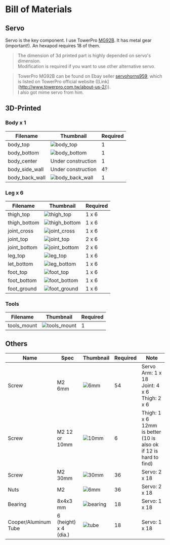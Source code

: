 # Bill of Materials

## Servo

Servo is the key component. I use TowerPro [MG92B](http://www.towerpro.com.tw/product/mg92b/). It has metal gear (important!).
An hexapod requires 18 of them.

>    The dimension of 3d printed part is highly depended on servo's dimension.<br>
>    Modification is required if you want to use other alternative servo. 

>    TowerPro MG92B can be found on Ebay seller [servohorns959](https://www.ebay.com/usr/servohorns959), which is listed on TowerPro official website ([Link] (http://www.towerpro.com.tw/about-us-2/)). <br>I also got mime servo from him.


## 3D-Printed

### Body x 1

Filename | Thumbnail | Required |
-------- | --------- | -------- |
body_top | ![body_top](files/body_top.jpg) | 1 |
body_bottom | ![body_bottom](files/body_bottom.jpg) | 1 |
body_center | Under construction | 1 |
body_side_wall | Under construction | 4? |
body_back_wall | ![body_back_wall](files/body_back_wall.jpg) | 1 |

### Leg x 6

Filename | Thumbnail | Required |
-------- | --------- | -------- |
thigh_top | ![thigh_top](files/thigh_top.jpg) | 1 x 6 |
thigh_bottom | ![thigh_bottom](files/thigh_bottom.jpg) | 1 x 6 |
joint_cross | ![joint_cross](files/joint_cross.jpg) | 1 x 6 |
joint_top | ![joint_top](files/joint_top.jpg) | 2 x 6 |
joint_bottom | ![joint_bottom](files/joint_bottom.jpg) | 2 x 6 |
leg_top | ![leg_top](files/leg_top.jpg) | 1 x 6 |
let_bottom | ![leg_bottom](files/leg_bottom.jpg) | 1 x 6 |
foot_top | ![foot_top](files/foot_top.jpg) | 1 x 6 |
foot_bottom | ![foot_bottom](files/foot_bottom.jpg) | 1 x 6 |
foot_ground | ![foot_ground](files/foot_ground.jpg) | 1 x 6 |

### Tools

Filename | Thumbnail | Required |
-------- | --------- | -------- |
tools_mount | ![tools_mount](files/tools_mount.jpg) | 1 

## Others

Name | Spec | Thumbnail | Required | Note
---- | ---- | --------- | -------- | ----
Screw | M2 6mm | ![6mm](files/M2_6mm.JPG) | 54 | Servo Arm: 1 x 18<br>Joint: 4 x 6<br>Thigh: 2 x 6
Screw | M2 12 or 10mm | ![10mm](files/M2_10mm.JPG) | 6 | Thigh: 1 x 6<br>12mm is better<br>(10 is also ok if 12 is hard to find)
Screw | M2 30mm | ![30mm](files/M2_30mm.JPG) | 36 | Servo: 2 x 18
Nuts | M2 | ![6mm](files/M2_nut.JPG) | 36 | Servo: 2 x 18
Bearing | 8x4x3 mm | ![bearing](files/bearing.JPG) | 18 | Servo: 1 x 18
Cooper/Aluminum Tube | 6 (height) x 4 (dia.) | ![tube](files/tube_6x4mm.JPG) | 18 | Servo: 1 x 18
